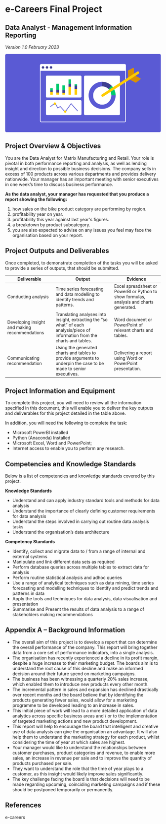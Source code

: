# e-Careers Final Project
## Data Analyst - Management Information Reporting

*Version 1.0 February 2023*

![sales-analysis](Images/sales-analysis.webp)


## Project Overview & Objectives

You are the Data Analyst for Matrix Manufacturing and Retail. Your role is pivotal in both performance reporting and analysis, as well as lending insight and direction to possible business decisions. The company sells in excess of 100 products across various departments and provides delivery nationwide. Your manager has an important meeting with senior executives in one week’s time to discuss business performance.

**As the data analyst, your manager has requested that you produce a report showing the following:**

1. how sales on the bike product category are performing by region.
2. profitability year on year.
3. profitability this year against last year's figures.
4. a breakdown by product subcategory.
5. you are also expected to advise on any issues you feel may face the organisation based on your report.

## Project Outputs and Deliverables

Once completed, to demonstrate completion of the tasks you will be asked to provide a series of outputs, that should be submitted.

| Deliverable | Output | Evidence
|---|---|---|
Conducting analysis | Time series forecasting and data modelling to identify trends and patterns. | Excel spreadsheet or PowerBI or Python to show formulas, analysis and charts generated.
Developing insight and making recommendations | Translating analyses into insight, extracting the “so what” of each analysis/piece of information from the charts and tables. | Word document or PowerPoint of relevant charts and tables.
Communicating recommendation | Using the generated charts and tables to provide arguments to underpin the case to be made to senior executives. | Delivering a report using Word or PowerPoint presentation.

## Project Information and Equipment

To complete this project, you will need to review all the information specified in this document, this will enable you to deliver the key outputs and deliverables for this project detailed in the table above.

In addition, you will need the following to complete the task:
* Microsoft PowerBI installed
* Python (Anaconda) Installed
* Microsoft Excel, Word and PowerPoint;
* Internet access to enable you to perform any research.

## Competencies and Knowledge Standards

Below is a list of competencies and knowledge standards covered by this project.

**Knowledge Standards**

* Understand and can apply industry standard tools and methods for data analysis
* Understand the importance of clearly defining customer requirements for data analysis
* Understand the steps involved in carrying out routine data analysis tasks
* Understand the organisation’s data architecture

**Competency Standards**

* Identify, collect and migrate data to / from a range of internal and external systems
* Manipulate and link different data sets as required
* Perform database queries across multiple tables to extract data for analysis
* Perform routine statistical analysis and adhoc queries
* Use a range of analytical techniques such as data mining, time series forecasting and modelling techniques to identify and predict trends and patterns in data
* Apply the tools and techniques for data analysis, data visualisation and presentation
* Summarise and Present the results of data analysis to a range of stakeholders making
recommendations

## Appendix A – Background Information

* The overall aim of this project is to develop a report that can determine the overall performance of the company. This report will bring together data from a core set of performance indicators, into a single analysis.
* The organisation has recently experienced a decline in its profit margin, despite a huge increase to their marketing budget. The boards aim is to understand the root cause of this decline and make an informed decision around their future spend on marketing campaigns.
* The business has been witnessing a quarterly 20% sales increase, which enabled them to introduce new products every other month.
* The incremental pattern in sales and expansion has declined drastically over recent months and the board believe that by identifying the products generating fewer sales, would allow for a marketing programme to be developed leading to an increase in sales.
* This initial piece of work will lead to a more detailed application of data analytics across specific business areas and / or to the implementation of targeted marketing actions and new product development.
* This report will help to encourage the board that intelligent and creative use of data analysis can give the organisation an advantage. It will also help them to understand the marketing strategy for each product, whilst considering the time of year at which sales are highest.
* Your manager would like to understand the relationships between customer purchases, product categories and revenue, to enable more sales, an increase in revenue per sale and to improve the quantity of products purchased per sale.
* They want to understand the role that the time of year plays to a customer, as this insight would likely improve sales significantly.
* The key challenge facing the board is that decisions will need to be made regarding upcoming, coinciding marketing campaigns and if these should be postponed temporarily or permanently.

## References
e-careers
